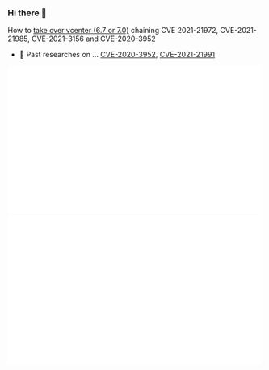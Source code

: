 ### Hi there 👋

How to [take over vcenter (6.7 or 7.0)](take_over_vcenter_670.md) chaining CVE 2021-21972, CVE-2021-21985, CVE-2021-3156 and CVE-2020-3952

- 🔭 Past researches on ... [CVE-2020-3952](https://www.vmware.com/security/advisories/VMSA-2020-0006.html), [CVE-2021-21991](https://www.vmware.com/security/advisories/VMSA-2021-0020.html)

<!--
**HynekPetrak/HynekPetrak** is a ✨ _special_ ✨ repository because its `README.md` (this file) appears on your GitHub profile.

Here are some ideas to get you started:

- 🔭 I’m currently working on ...
- 🌱 I’m currently learning ...
- 👯 I’m looking to collaborate on ...
- 🤔 I’m looking for help with ...
- 💬 Ask me about ...
- 📫 How to reach me: ...
- 😄 Pronouns: ...
- ⚡ Fun fact: ...
-->

<a href="https://github.com/jstrieb/github-stats">

![](https://github.com/HynekPetrak/github-stats/blob/master/generated/overview.svg)
![](https://github.com/HynekPetrak/github-stats/blob/master/generated/languages.svg)

</a>
